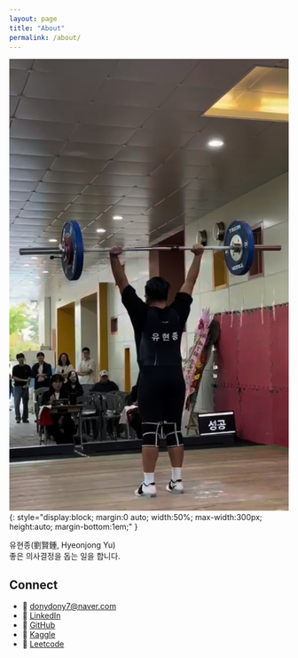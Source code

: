 ```yaml
---
layout: page
title: "About"
permalink: /about/
---
```


![프로필 사진](/assets/images/profile.jpg){: style="display:block; margin:0 auto; width:50%; max-width:300px; height:auto; margin-bottom:1em;" }

유현종(劉賢鍾, Hyeonjong Yu)  
좋은 의사결정을 돕는 일을 합니다.

## Connect
- 📧 donydony7@naver.com 
- 🔗 [LinkedIn](https://linkedin.com/in/jack-hj-yu)  
- 🔗 [GitHub](https://github.com/jayquinn)  
- 🔗 [Kaggle](https://kaggle.com/yuhyeonjongjay)
- 🔗 [Leetcode](https://leetcode.com/u/jackquinn)
